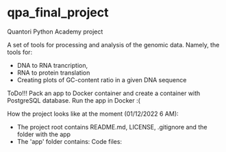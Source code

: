# qpa_final_project
Quantori Python Academy project

A set of tools for processing and analysis of the genomic data.
Namely, the tools for:
* DNA to RNA trancription, 
* RNA to protein translation
* Creating plots of GC-content ratio in a given DNA sequence

ToDo!!! 
Pack an app to Docker container and create a container with PostgreSQL database.
Run the app in Docker
:(

How the project looks like at the moment (01/12/2022 6 AM):
* The project root contains README.md, LICENSE, .gitignore and the folder with the app
* The 'app' folder contains:
    Code files:
    
